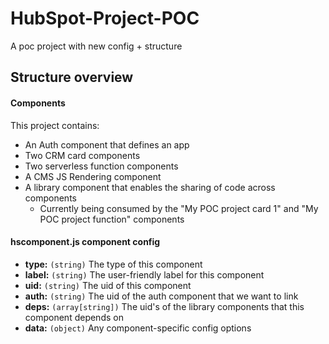 # HubSpot-Project-POC
A poc project with new config + structure

## Structure overview

#### Components
This project contains:
- An Auth component that defines an app
- Two CRM card components
- Two serverless function components
- A CMS JS Rendering component
- A library component that enables the sharing of code across components
  - Currently being consumed by the "My POC project card 1" and "My POC project function" components

#### hscomponent.js component config
- **type:** `(string)` The type of this component
- **label:** `(string)` The user-friendly label for this component
- **uid:** `(string)` The uid of this component
- **auth:** `(string)` The uid of the auth component that we want to link
- **deps:** `(array[string])` The uid's of the library components that this component depends on
- **data:** `(object)` Any component-specific config options
